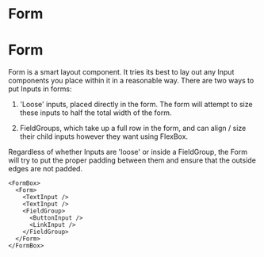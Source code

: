 Form
====

      
# Form

Form is a smart layout component. It tries its best to lay out any Input components you place within it in a reasonable way. There are two ways to put Inputs in forms:

1. 'Loose' inputs, placed directly in the form. The form will attempt to size these inputs to half the total width of the form.

2. FieldGroups, which take up a full row in the form, and can align / size their child inputs however they want using FlexBox.

Regardless of whether Inputs are 'loose' or inside a FieldGroup, the Form will try to put the proper padding between them and ensure that the outside edges are not padded.

```
<FormBox>
  <Form>
    <TextInput />
    <TextInput />
    <FieldGroup>
      <ButtonInput />
      <LinkInput />
    </FieldGroup>
  </Form>
</FormBox>
```
